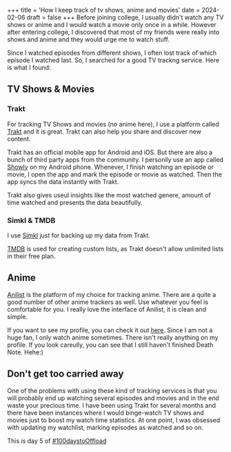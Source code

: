 +++
title = 'How I keep track of tv shows, anime and movies'
date = 2024-02-06
draft = false
+++
Before joining college, I usually didn't watch any TV shows or anime and I would watch a movie only once in a while. However after entering college, I discovered that most of my friends were really into shows and anime and they would urge me to watch stuff.

Since I watched episodes from different shows, I often lost track of which episode I watched last. So, I searched for a good TV trackng service. Here is what I found: 

## TV Shows & Movies

### Trakt
For tracking TV Shows and movies (no anime here), I use a platform called [Trakt](https://trakt.tv) and it is great. Trakt can also help you share and discover new content.

Trakt has an official mobile app for Android and iOS. But there are also a bunch of third party apps from the community. I personlly use an app called [Showly](https://github.com/1RandomDev/showly-oss) on my Android phone. Whenever, I finish watching an episode or movie, I open the app and mark the episode or movie as watched. Then the app syncs the data instantly with Trakt.

Trakt also gives useul insights like the most watched genere, amount of time watched and presents the data beautifully.
### Simkl & TMDB
I use [Simkl](https://simkl.com/) just for backing up my data from Trakt. 

[TMDB](https://www.themoviedb.org/) is used for creating custom lists, as Trakt doesn't allow unlimited lists in their free plan.
## Anime
[Anilist](https://anilist.co/) is the platform of my choice for tracking anime. There are a quite a good number of other anime trackers as well. Use whatever you feel is comfortable for you. I really love the interface of Anilist, it is clean and simple.

If you want to see my profile, you can check it out [here](https://anilist.co/user/vchn/). Since I am not a huge fan, I only watch anime sometimes. There isn't really anything on my profile. If you look careully, you can see that I still haven't finished Death Note. Hehe:)

## Don't get too carried away

One of the problems with using these kind of tracking services is that you will probably end up watching several episodes and movies and in the end waste your precious time. I have been using Trakt for several months and there have been instances where I would binge-watch TV shows and movies just to boost my watch time statistics. At one point, I was obsessed with updating my watchlist, marking episodes as watched and so on.

This is day 5 of [#100daystoOffload](https://100daystooffload.com)

